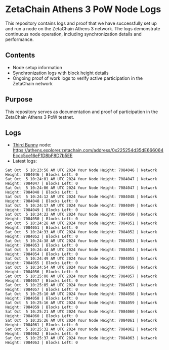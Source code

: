 # ZetaChain Athens 3 PoW Node Logs
This repository contains logs and proof that we have successfully set up and run a node on the ZetaChain Athens 3 network. The logs demonstrate continuous node operation, including synchronization details and performance.

## Contents
- Node setup information
- Synchronization logs with block height details
- Ongoing proof of work logs to verify active participation in the ZetaChain network

## Purpose
This repository serves as documentation and proof of participation in the ZetaChain Athens 3 PoW testnet.

## Logs

- [Third Bunny](https://thirdbunny.xyz/) node: https://athens.explorer.zetachain.com/address/0x225254d35dE666064Eccc5ce16eF1D8bF8D7b5EE
- Latest logs:
```
Sat Oct  5 10:23:56 AM UTC 2024 Your Node Height: 7084046 | Network Height: 7084046 | Blocks Left: 0
Sat Oct  5 10:24:01 AM UTC 2024 Your Node Height: 7084047 | Network Height: 7084047 | Blocks Left: 0
Sat Oct  5 10:24:06 AM UTC 2024 Your Node Height: 7084047 | Network Height: 7084048 | Blocks Left: 1
Sat Oct  5 10:24:12 AM UTC 2024 Your Node Height: 7084048 | Network Height: 7084048 | Blocks Left: 0
Sat Oct  5 10:24:17 AM UTC 2024 Your Node Height: 7084049 | Network Height: 7084049 | Blocks Left: 0
Sat Oct  5 10:24:22 AM UTC 2024 Your Node Height: 7084050 | Network Height: 7084050 | Blocks Left: 0
Sat Oct  5 10:24:28 AM UTC 2024 Your Node Height: 7084051 | Network Height: 7084051 | Blocks Left: 0
Sat Oct  5 10:24:33 AM UTC 2024 Your Node Height: 7084052 | Network Height: 7084052 | Blocks Left: 0
Sat Oct  5 10:24:38 AM UTC 2024 Your Node Height: 7084053 | Network Height: 7084053 | Blocks Left: 0
Sat Oct  5 10:24:44 AM UTC 2024 Your Node Height: 7084054 | Network Height: 7084054 | Blocks Left: 0
Sat Oct  5 10:24:49 AM UTC 2024 Your Node Height: 7084055 | Network Height: 7084055 | Blocks Left: 0
Sat Oct  5 10:24:54 AM UTC 2024 Your Node Height: 7084056 | Network Height: 7084056 | Blocks Left: 0
Sat Oct  5 10:25:00 AM UTC 2024 Your Node Height: 7084057 | Network Height: 7084057 | Blocks Left: 0
Sat Oct  5 10:25:05 AM UTC 2024 Your Node Height: 7084057 | Network Height: 7084057 | Blocks Left: 0
Sat Oct  5 10:25:10 AM UTC 2024 Your Node Height: 7084058 | Network Height: 7084058 | Blocks Left: 0
Sat Oct  5 10:25:16 AM UTC 2024 Your Node Height: 7084059 | Network Height: 7084059 | Blocks Left: 0
Sat Oct  5 10:25:21 AM UTC 2024 Your Node Height: 7084060 | Network Height: 7084060 | Blocks Left: 0
Sat Oct  5 10:25:26 AM UTC 2024 Your Node Height: 7084061 | Network Height: 7084061 | Blocks Left: 0
Sat Oct  5 10:25:32 AM UTC 2024 Your Node Height: 7084062 | Network Height: 7084062 | Blocks Left: 0
Sat Oct  5 10:25:37 AM UTC 2024 Your Node Height: 7084063 | Network Height: 7084063 | Blocks Left: 0
```

